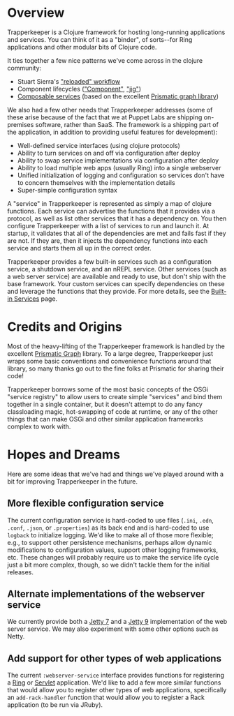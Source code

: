 # Overview

Trapperkeeper is a Clojure framework for hosting long-running applications and services.  You can think of it as a "binder", of sorts--for Ring applications and other modular bits of Clojure code.

It ties together a few nice patterns we've come across in the clojure community:

* Stuart Sierra's ["reloaded" workflow](http://thinkrelevance.com/blog/2013/06/04/clojure-workflow-reloaded)
* Component lifecycles (["Component"](https://github.com/stuartsierra/component), ["jig"](https://github.com/juxt/jig#components))
* [Composable services](http://blog.getprismatic.com/blog/2013/2/1/graph-abstractions-for-structured-computation) (based on the excellent [Prismatic graph library](https://github.com/Prismatic/plumbing))

We also had a few other needs that Trapperkeeper addresses (some of these arise because of the fact that we at Puppet Labs are shipping on-premises software, rather than SaaS.  The framework is a shipping part of the application, in addition to providing useful features for development):

* Well-defined service interfaces (using clojure protocols)
* Ability to turn services on and off via configuration after deploy
* Ability to swap service implementations via configuration after deploy
* Ability to load multiple web apps (usually Ring) into a single webserver
* Unified initialization of logging and configuration so services don't have to concern themselves with the implementation details
* Super-simple configuration syntax

A "service" in Trapperkeeper is represented as simply a map of clojure functions.  Each service can advertise the functions that it provides via a protocol, as well as list other services that it has a dependency on.  You then configure Trapperkeeper with a list of services to run and launch it.  At startup, it validates that all of the dependencies are met and fails fast if they are not.  If they are, then it injects the dependency functions into each service and starts them all up in the correct order.

Trapperkeeper provides a few built-in services such as a configuration service, a shutdown service, and an nREPL service.  Other services (such as a web server service) are available and ready to use, but don't ship with the base framework.  Your custom services can specify dependencies on these and leverage the functions that they provide.  For more details, see the [Built-in Services](Built-in-Services.md) page.

# Credits and Origins

Most of the heavy-lifting of the Trapperkeeper framework is handled by the excellent [Prismatic Graph](https://github.com/Prismatic/plumbing) library.  To a large degree, Trapperkeeper just wraps some basic conventions and convenience functions around that library, so many thanks go out to the fine folks at Prismatic for sharing their code!

Trapperkeeper borrows some of the most basic concepts of the OSGi "service registry" to allow users to create simple "services" and bind them together in a single container, but it doesn't attempt to do any fancy classloading magic, hot-swapping of code at runtime, or any of the other things that can make OSGi and other similar application frameworks complex to work with.

# Hopes and Dreams

Here are some ideas that we've had and things we've played around with a bit for improving Trapperkeeper in the future.

## More flexible configuration service

The current configuration service is hard-coded to use files (`.ini`, `.edn`, `.conf`, `.json`, or `.properties`) as its back end and is hard-coded to use `logback` to initialize logging.  We'd like to make all of those more flexible; e.g., to support other persistence mechanisms, perhaps allow dynamic modifications to configuration values, support other logging frameworks, etc.  These changes will probably require us to make the service life cycle just a bit more complex, though, so we didn't tackle them for the initial releases.

## Alternate implementations of the webserver service

We currently provide both a [Jetty 7](https://github.com/puppetlabs/trapperkeeper-webserver-jetty7) and a [Jetty 9](https://github.com/puppetlabs/trapperkeeper-webserver-jetty9) implementation of the web server service.  We may also experiment with some other options such as Netty.

## Add support for other types of web applications

The current `:webserver-service` interface provides functions for registering a [Ring](https://github.com/ring-clojure/ring) or [Servlet](http://docs.oracle.com/javaee/7/api/javax/servlet/Servlet.html) application.  We'd like to add a few more similar functions that would allow you to register other types of web applications, specifically an `add-rack-handler` function that would allow you to register a Rack application (to be run via JRuby).
